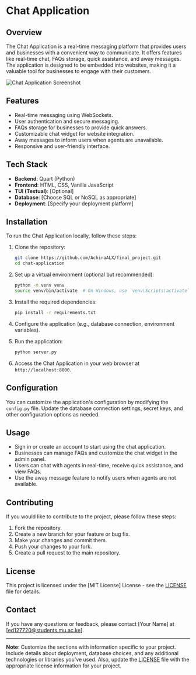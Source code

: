 # Chat Application

## Overview

The Chat Application is a real-time messaging platform that provides users and businesses with a convenient way to communicate. It offers features like real-time chat, FAQs storage, quick assistance, and away messages. The application is designed to be embedded into websites, making it a valuable tool for businesses to engage with their customers.

![Chat Application Screenshot](screenshot.png)

## Features

- Real-time messaging using WebSockets.
- User authentication and secure messaging.
- FAQs storage for businesses to provide quick answers.
- Customizable chat widget for website integration.
- Away messages to inform users when agents are unavailable.
- Responsive and user-friendly interface.

## Tech Stack

- **Backend**: Quart (Python)
- **Frontend**: HTML, CSS, Vanilla JavaScript
- **TUI (Textual)**: [Optional]
- **Database**: [Choose SQL or NoSQL as appropriate]
- **Deployment**: [Specify your deployment platform]

## Installation

To run the Chat Application locally, follow these steps:

1. Clone the repository:

   ```bash
   git clone https://github.com/AchiraALX/final_project.git
   cd chat-application
   ```

2. Set up a virtual environment (optional but recommended):

   ```bash
   python -m venv venv
   source venv/bin/activate  # On Windows, use `venv\Scripts\activate`
   ```

3. Install the required dependencies:

   ```bash
   pip install -r requirements.txt
   ```

4. Configure the application (e.g., database connection, environment variables).

5. Run the application:

   ```bash
   python server.py
   ```

6. Access the Chat Application in your web browser at `http://localhost:8000`.

## Configuration

You can customize the application's configuration by modifying the `config.py` file. Update the database connection settings, secret keys, and other configuration options as needed.

## Usage

- Sign in or create an account to start using the chat application.
- Businesses can manage FAQs and customize the chat widget in the admin panel.
- Users can chat with agents in real-time, receive quick assistance, and view FAQs.
- Use the away message feature to notify users when agents are not available.

## Contributing

If you would like to contribute to the project, please follow these steps:

1. Fork the repository.
2. Create a new branch for your feature or bug fix.
3. Make your changes and commit them.
4. Push your changes to your fork.
5. Create a pull request to the main repository.

## License

This project is licensed under the [MIT License] License - see the [LICENSE](LICENSE) file for details.

## Contact

If you have any questions or feedback, please contact [Your Name] at [ed127720@students.mu.ac.ke].

---

**Note**: Customize the sections with information specific to your project. Include details about deployment, database choices, and any additional technologies or libraries you've used. Also, update the [LICENSE](LICENSE) file with the appropriate license information for your project.
